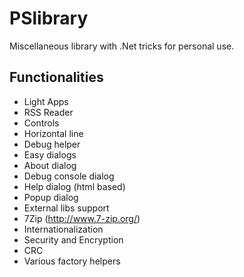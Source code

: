 PSlibrary
==========

Miscellaneous library with .Net tricks for personal use.

Functionalities
---------------

- Light Apps
 - RSS Reader
- Controls
 - Horizontal line
- Debug helper
- Easy dialogs
 - About dialog
 - Debug console dialog
 - Help dialog (html based)
 - Popup dialog
- External libs support
 - 7Zip (http://www.7-zip.org/)
- Internationalization
- Security and Encryption
 - CRC
- Various factory helpers
